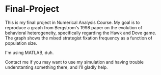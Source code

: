 # Final-Project
This is my final project in Numerical Analysis Course. My goal is to reproduce a graph from Bergstrom's 1998 paper on the evolution
of behavioral heterogeneity, specifically regarding the Hawk and Dove game. The graph shows the mixed strategist fixation frequency
as a function of population size.

I'm using MATLAB, duh.

Contact me if you may want to use my simulation and having trouble understanting something there, and I'll gladly help.
